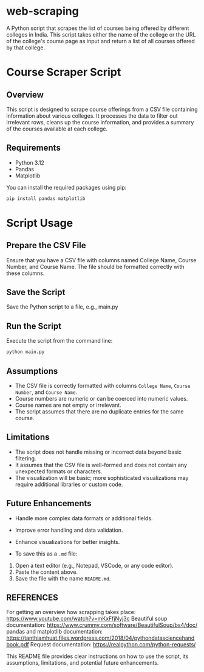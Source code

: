# web-scraping
A Python script that scrapes the list of courses being offered by different colleges in India. This script takes either the name of the college or the URL of the college's course page as input and return a list of all courses offered by that college.

# Course Scraper Script
## Overview

This script is designed to scrape course offerings from a CSV file containing information about various colleges. It processes the data to filter out irrelevant rows, cleans up the course information, and provides a summary of the courses available at each college.

## Requirements

- Python 3.12
- Pandas
- Matplotlib

You can install the required packages using pip:

```bash
pip install pandas matplotlib

```

# Script Usage
## Prepare the CSV File
Ensure that you have a CSV file with columns named College Name, Course Number, and Course Name. The file should be formatted correctly with these columns.

## Save the Script

Save the Python script to a file, e.g., main.py

## Run the Script
Execute the script from the command line:

```bash
python main.py
```

## Assumptions

- The CSV file is correctly formatted with columns `College Name`, `Course Number`, and `Course Name`.
- Course numbers are numeric or can be coerced into numeric values.
- Course names are not empty or irrelevant.
- The script assumes that there are no duplicate entries for the same course.

## Limitations

- The script does not handle missing or incorrect data beyond basic filtering.
- It assumes that the CSV file is well-formed and does not contain any unexpected formats or characters.
- The visualization will be basic; more sophisticated visualizations may require additional libraries or custom code.

## Future Enhancements

- Handle more complex data formats or additional fields.
- Improve error handling and data validation.
- Enhance visualizations for better insights.<br>

- To save this as a `.md` file:

1. Open a text editor (e.g., Notepad, VSCode, or any code editor).
2. Paste the content above.
3. Save the file with the name `README.md`.


## REFERENCES
For getting an overview how scrapping takes place: https://www.youtube.com/watch?v=mKxFfjNyj3c
Beautiful soup documentation:
https://www.crummy.com/software/BeautifulSoup/bs4/doc/
pandas and matplotlib documentation:
https://tanthiamhuat.files.wordpress.com/2018/04/pythondatasciencehandbook.pdf
Request documentation:
https://realpython.com/python-requests/

This README file provides clear instructions on how to use the script, its assumptions, limitations, and potential future enhancements.


